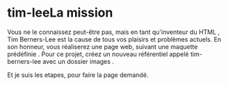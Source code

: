 # tim-leeLa mission
Vous ne le connaissez peut-être pas, mais en tant qu'inventeur du HTML , Tim Berners-Lee est la cause de tous vos plaisirs et problèmes actuels. En son honneur, vous réaliserez une page web, suivant une maquette prédéfinie . Pour ce projet, créez un nouveau référentiel appelé tim-berners-lee avec un dossier images .

Et je suis les etapes, pour faire la page demandé.
